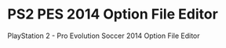 PS2 PES 2014 Option File Editor
===============================

PlayStation 2 - Pro Evolution Soccer 2014 Option File Editor
